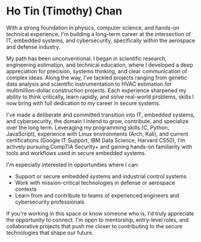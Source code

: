 # Ho Tin (Timothy) Chan
With a strong foundation in physics, computer science, and hands-on technical experience, I'm building a long-term career at the intersection of IT, embedded systems, and cybersecurity, specifically within the aerospace and defense industry.

My path has been unconventional. I began in scientific research, engineering estimation, and technical education, where I developed a deep appreciation for precision, systems thinking, and clear communication of complex ideas. Along the way, I've tackled projects ranging from genetic data analysis and scientific instrumentation to HVAC estimation for multimillion-dollar construction projects. Each experience sharpened my ability to think critically, learn rapidly, and solve real-world problems, skills I now bring with full dedication to my career in secure systems.

I've made a deliberate and committed transition into IT, embedded systems, and cybersecurity, the domain I intend to grow, contribute, and specialize over the long term. Leveraging my programming skills (C, Python, JavaScript), experience with Linux environments (Arch, Kali), and current certifications (Google IT Support, IBM Data Science, Harvard CS50), I'm actively pursuing CompTIA Security+ and gaining hands-on familiarity with tools and workflows used in secure embedded systems.

I'm especially interested in opportunities where I can:
- Support or secure embedded systems and industrial control systems
- Work with mission-critical technologies in defense or aerospace contexts
- Learn from and contribute to teams of experienced engineers and cybersecurity professionals

If you're working in this space or know someone who is, I'd truly appreciate the opportunity to connect. I'm open to mentorship, entry-level roles, and collaborative projects that push me closer to contributing to the secure technologies that shape our future.

<!--
**faitinchan/faitinchan** is a ✨ _special_ ✨ repository because its `README.md` (this file) appears on your GitHub profile.

Here are some ideas to get you started:

- 🔭 I’m currently working on ...
- 🌱 I’m currently learning ...
- 👯 I’m looking to collaborate on ...
- 🤔 I’m looking for help with ...
- 💬 Ask me about ...
- 📫 How to reach me: ...
- 😄 Pronouns: ...
- ⚡ Fun fact: ...
-->
